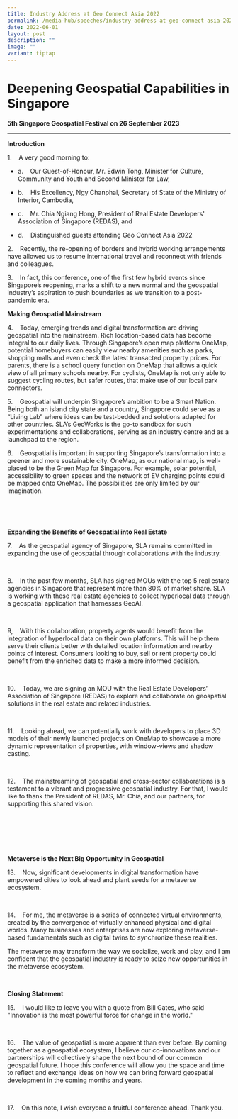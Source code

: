 ```yaml
---
title: Industry Address at Geo Connect Asia 2022
permalink: /media-hub/speeches/industry-address-at-geo-connect-asia-2022/
date: 2022-06-01
layout: post
description: ""
image: ""
variant: tiptap
---
```

<h1>Deepening Geospatial Capabilities in Singapore</h1>
<p><strong>5th Singapore Geospatial Festival on 26 September 2023</strong>
</p>
<hr>
<p><strong>Introduction</strong>
</p>
<p>1.&nbsp;&nbsp; &nbsp;A very good morning to:</p>
<ul data-tight="true" class="tight">
<li>
<p>a.&nbsp;&nbsp; &nbsp;Our Guest-of-Honour, Mr. Edwin Tong, Minister for
Culture, Community and Youth and Second Minister for Law,</p>
</li>
<li>
<p>b.&nbsp;&nbsp; &nbsp;His Excellency, Ngy Chanphal, Secretary of State
of the Ministry of Interior, Cambodia,</p>
</li>
<li>
<p>c.&nbsp;&nbsp; &nbsp;Mr. Chia Ngiang Hong, President of Real Estate Developers'
Association of Singapore (REDAS), and</p>
</li>
<li>
<p>d.&nbsp;&nbsp; &nbsp;Distinguished guests attending Geo Connect Asia 2022</p>
</li>
</ul>
<p></p>
<p>2.&nbsp;&nbsp; &nbsp;Recently, the re-opening of borders and hybrid working
arrangements have allowed us to resume international travel and reconnect
with friends and colleagues.</p>
<p></p>
<p>3.&nbsp;&nbsp; &nbsp;In fact, this conference, one of the first few hybrid
events since Singapore’s reopening, marks a shift to a new normal and the
geospatial industry’s aspiration to push boundaries as we transition to
a post-pandemic era.&nbsp;</p>
<p></p>
<p><strong>Making Geospatial Mainstream</strong>
</p>
<p>4.&nbsp;&nbsp; &nbsp;Today, emerging trends and digital transformation
are driving geospatial into the mainstream. Rich location-based data has
become integral to our daily lives. Through Singapore’s open map platform
OneMap, potential homebuyers can easily view nearby amenities such as parks,
shopping malls and even check the latest transacted property prices. For
parents, there is a school query function on OneMap that allows a quick
view of all primary schools nearby. For cyclists, OneMap is not only able
to suggest cycling routes, but safer routes, that make use of our local
park connectors.</p>
<p></p>
<p>5.&nbsp;&nbsp; &nbsp;Geospatial will underpin Singapore’s ambition to
be a Smart Nation. Being both an island city state and a country, Singapore
could serve as a “Living Lab” where ideas can be test-bedded and solutions
adapted for other countries. SLA’s GeoWorks is the go-to sandbox for such
experimentations and collaborations, serving as an industry centre and
as a launchpad to the region.</p>
<p></p>
<p>6.&nbsp;&nbsp; &nbsp;Geospatial is important in supporting Singapore’s
transformation into a greener and more sustainable city. OneMap, as our
national map, is well-placed to be the Green Map for Singapore. For example,
solar potential, accessibility to green spaces and the network of EV charging
points could be mapped onto OneMap. The possibilities are only limited
by our imagination.</p>
<p>&nbsp;</p>
<p>&nbsp;</p>
<p><strong>Expanding the Benefits of Geospatial into Real Estate</strong>
</p>
<p>7.&nbsp;&nbsp; &nbsp;As the geospatial agency of Singapore, SLA remains
committed in expanding the use of geospatial through collaborations with
the industry.</p>
<p>&nbsp;</p>
<p>8.&nbsp;&nbsp; &nbsp;In the past few months, SLA has signed MOUs with
the top 5 real estate agencies in Singapore that represent more than 80%
of market share. SLA is working with these real estate agencies to collect
hyperlocal data through a geospatial application that harnesses GeoAI.</p>
<p>&nbsp;</p>
<p>9,&nbsp;&nbsp; &nbsp;With this collaboration, property agents would benefit
from the integration of hyperlocal data on their own platforms. This will
help them serve their clients better with detailed location information
and nearby points of interest. Consumers looking to buy, sell or rent property
could benefit from the enriched data to make a more informed decision.</p>
<p>&nbsp;</p>
<p>10.&nbsp;&nbsp; &nbsp;Today, we are signing an MOU with the Real Estate
Developers’ Association of Singapore (REDAS) to explore and collaborate
on geospatial solutions in the real estate and related industries.</p>
<p>&nbsp;</p>
<p>11.&nbsp;&nbsp; &nbsp;Looking ahead, we can potentially work with developers
to place 3D models of their newly launched projects on OneMap to showcase
a more dynamic representation of properties, with window-views and shadow
casting.</p>
<p>&nbsp;</p>
<p>12.&nbsp;&nbsp; &nbsp;The mainstreaming of geospatial and cross-sector
collaborations is a testament to a vibrant and progressive geospatial industry.
For that, I would like to thank the President of REDAS, Mr. Chia, and our
partners, for supporting this shared vision.</p>
<p>&nbsp;</p>
<p><strong><br></strong>
</p>
<p><strong><br></strong>
</p>
<p><strong>Metaverse is the Next Big Opportunity in Geospatial</strong>
</p>
<p>13.&nbsp;&nbsp; &nbsp;Now, significant developments in digital transformation
have empowered cities to look ahead and plant seeds for a metaverse ecosystem.</p>
<p>&nbsp;</p>
<p>14.&nbsp;&nbsp; &nbsp;For me, the metaverse is a series of connected virtual
environments, created by the convergence of virtually enhanced physical
and digital worlds. Many businesses and enterprises are now exploring metaverse-based
fundamentals such as digital twins to synchronize these realities.</p>
<p>The metaverse may transform the way we socialize, work and play, and I
am confident that the geospatial industry is ready to seize new opportunities
in the metaverse ecosystem.</p>
<p>&nbsp;</p>
<p><strong>Closing Statement</strong>
</p>
<p>15.&nbsp;&nbsp; &nbsp;I would like to leave you with a quote from Bill
Gates, who said "Innovation is the most powerful force for change in the
world."</p>
<p>&nbsp;</p>
<p>16.&nbsp;&nbsp; &nbsp;The value of geospatial is more apparent than ever
before. By coming together as a geospatial ecosystem, I believe our co-innovations
and our partnerships will collectively shape the next bound of our common
geospatial future.&nbsp;I hope this conference will allow you the space
and time to reflect and exchange ideas on how we can bring forward geospatial
development in the coming months and years.</p>
<p>&nbsp;</p>
<p>17.&nbsp;&nbsp; &nbsp;On this note, I wish everyone a fruitful conference
ahead. Thank you.</p>
<p>
<br>
</p>